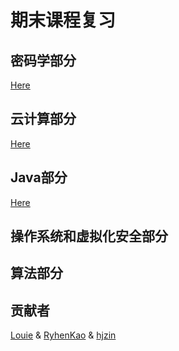 # 期末课程复习

## 密码学部分

[Here](https://github.com/h3h3da/Course-review-materials/tree/master/%E5%AF%86%E7%A0%81%E5%AD%A6%E5%A4%8D%E4%B9%A0)

## 云计算部分

[Here](https://github.com/h3h3da/Course-review-materials/tree/master/cloud_computing)

## Java部分

[Here](https://github.com/h3h3da/Course-review-materials/tree/master/Java)

## 操作系统和虚拟化安全部分

## 算法部分

## 贡献者

[Louie](https://github.com/h3h3da) & [RyhenKao](https://github.com/RyhenKao) & [hjzin](https://github.com/hjzin)


